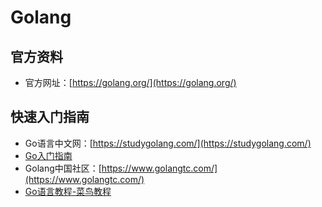 # Golang

## 官方资料
- 官方网址：[https://golang.org/](https://golang.org/)


## 快速入门指南
- Go语言中文网：[https://studygolang.com/](https://studygolang.com/)
- [Go入门指南](http://tour.studygolang.com/welcome/1)
- Golang中国社区：[https://www.golangtc.com/](https://www.golangtc.com/)
- [Go语言教程-菜鸟教程](http://www.runoob.com/go/go-tutorial.html)